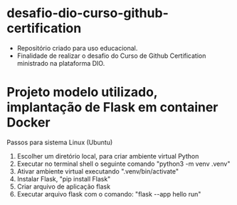 # desafio-dio-curso-github-certification
- Repositório criado para uso educacional.
- Finalidade de realizar o desafio do Curso de Github Certification ministrado na plataforma DIO.

# Projeto modelo utilizado, implantação de Flask em container Docker

Passos para sistema Linux (Ubuntu)
1. Escolher um diretório local, para criar ambiente virtual Python
2. Executar no terminal shell o seguinte comando "python3 -m venv .venv"
3. Ativar ambiente virtual executando ".venv/bin/activate"
4. Instalar Flask, "pip install Flask"
5. Criar arquivo de aplicação flask
6. Executar arquivo flask com o comando: "flask --app hello run"
